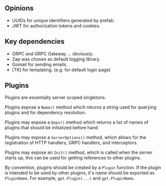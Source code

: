
## Opinions

- UUIDs for unique identifiers generated by prefab.
- JWT for authorization tokens and cookies.

## Key dependencies

- GRPC and GRPC Gateway ... obviously.
- Zap was chosen as default logging library.
- Gomail for sending emails.
- [TK] for templating. (e.g. for default login page)

## Plugins

Plugins are essentially server scoped singletons.

Plugins expose a `Name()` method which returns a string used for querying
plugins and for dependency resolution.

Plugins may expose a `Deps()` method which returns a list of names of plugins
that should be initialized before hand.

Plugins may expose a `ServerOptions()` method, which allows for the registration
of HTTP handlers, GRPC handlers, and interceptors.

Plugins may expose an `Init()` method, which is called when the server starts
up, this can be used for getting references to other plugins.

By convention, plugins should be created by a `Plugin` function. If the plugin
is intended to be used by other plugins, it's name should be exported as
`PluginName`. For example, `gpt.Plugin(...)` and `gpt.PluginName`.
